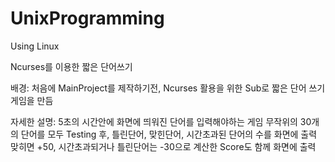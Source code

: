 # UnixProgramming
Using Linux

Ncurses를 이용한 짧은 단어쓰기

배경: 
처음에 MainProject를 제작하기전, Ncurses 활용을 위한 Sub로 짧은 단어 쓰기 게임을 만듬

자세한 설명:
5초의 시간안에 화면에 띄워진 단어를 입력해야하는 게임
무작위의 30개의 단어를 모두 Testing 후, 틀린단어, 맞힌단어, 시간초과된 단어의 수를 화면에 출력
맞히면 +50, 시간초과되거나 틀린단어는 -30으로 계산한 Score도 함께 화면에 출력 

